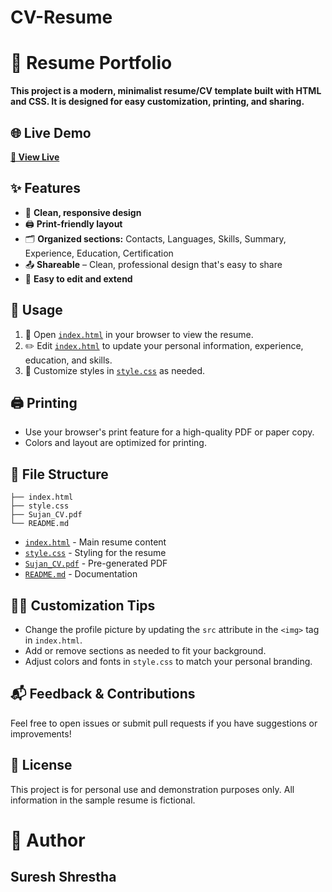 # CV-Resume

# 💼 Resume Portfolio

**This project is a modern, minimalist resume/CV template built with HTML and CSS. It is designed for easy customization, printing, and sharing.**

## 🌐 Live Demo
**[🔗 View Live](/Sujan_CV.pdf)**

## ✨ Features

- 🎨 **Clean, responsive design**
- 🖨️ **Print-friendly layout**
- 🗂️ **Organized sections:** Contacts, Languages, Skills, Summary, Experience, Education, Certification
- 📤 **Shareable** – Clean, professional design that's easy to share
- 📝 **Easy to edit and extend**

## 🚀 Usage

1. 📂 Open [`index.html`](index.html) in your browser to view the resume.
2. ✏️ Edit [`index.html`](index.html) to update your personal information, experience, education, and skills.
3. 🎨 Customize styles in [`style.css`](style.css) as needed.

## 🖨️ Printing

- Use your browser's print feature for a high-quality PDF or paper copy.
- Colors and layout are optimized for printing.

## 📁 File Structure

```
├── index.html
├── style.css
├── Sujan_CV.pdf
└── README.md
```

- [`index.html`](index.html) - Main resume content
- [`style.css`](style.css) - Styling for the resume
- [`Sujan_CV.pdf`](Sujan_CV.pdf) - Pre-generated PDF
- [`README.md`](README.md) - Documentation

## 🙋‍♂️ Customization Tips

- Change the profile picture by updating the `src` attribute in the `<img>` tag in `index.html`.
- Add or remove sections as needed to fit your background.
- Adjust colors and fonts in `style.css` to match your personal branding.

## 📬 Feedback & Contributions

Feel free to open issues or submit pull requests if you have suggestions or improvements!

## 📝 License

This project is for personal use and demonstration purposes only. All information in the sample resume is fictional.


# 👤 Author

Suresh Shrestha
---
